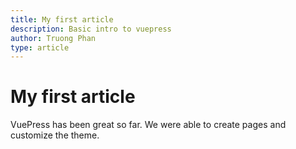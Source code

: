 ```yaml
---
title: My first article
description: Basic intro to vuepress
author: Truong Phan
type: article
---
```

# My first article

VuePress has been great so far. We were able to create pages and customize the theme.
